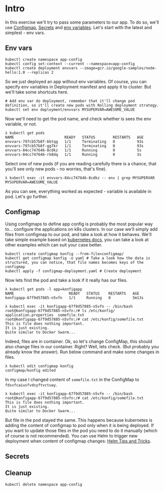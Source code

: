 # Intro

In this exercise we'll try to pass some parameters to our app. To do so, we'll use [Configmap](https://kubernetes.io/docs/concepts/configuration/configmap/), [Secrets](https://kubernetes.io/docs/concepts/configuration/secret/) and [env variables](https://en.wikipedia.org/wiki/Environment_variable). Let's start with the latest and simplest - env vars.

## Env vars
```shell
kubectl create namespace app-config
kubectl config set-context --current --namespace=app-config
kubectl create deployment envvars --image=gcr.io/google-samples/node-hello:1.0 --replicas 2 
```

So we just deployed an app without env variables. Of course, you can specify env variables in Deployment manifest and apply it to cluster. But we'll take some shortcuts here.
```shell
# Add env var do deployment, remember that it'll change pod definition, so it'll create new pods with Rolling deployment strategy.
kubectl set env deployment/envvars MYSUPERVAR=AWESOME_VALUE 
```

Now we'll need to get the pod name, and check whether is sees the env variable, or not.
```shell
λ kubectl get pods
NAME                       READY   STATUS        RESTARTS   AGE
envvars-797cb57b8f-6ktqg   1/1     Terminating   0          93s
envvars-797cb57b8f-gg7kr   1/1     Terminating   0          93s
envvars-84cc747646-8cdkz   1/1     Running       0          5s
envvars-84cc747646-rk8dq   1/1     Running       0          3s
```
Select one of new pods (if you are reading carefully there is a chance, that you'll see only new pods - no worries, that's fine).
```shell
λ kubectl exec -it envvars-84cc747646-8cdkz -- env | grep MYSUPERVAR
MYSUPERVAR=AWESOME_VALUE
```
As you can see, everything worked as expected - variable is available in pod. Let's go further.

## Configmap

Using configmaps to define app config is probably the most popular way to... configure the applications on k8s clusters. In our case we'll simply add files from configmap to our pod, and take a look at how it behaves. We'll take simple example based on [kubernetes docs](https://kubernetes.io/docs/tasks/configure-pod-container/configure-pod-configmap/), you can take a look at other examples which can suit your case better.
```shell
kubectl create configmap konfig --from-file=configmap/
kubectl get configmap konfig -o yaml # Take a look how the data is structured, you can notice, that file names becomes keys of the configmap
kubectl apply -f configmap-deployment.yaml # Create deployment
```

Now lets find the pod and take a look if it really has our files.
```shell
λ kubectl get pods -l app=konfigapp
NAME                         READY   STATUS    RESTARTS   AGE
konfigapp-67f9d57885-n5vfn   1/1     Running   0          5m13s

λ kubectl exec -it konfigapp-67f9d57885-n5vfn -- /bin/bash
root@konfigapp-67f9d57885-n5vfn:/# ls /etc/konfig/
application.properties  somefile.txt
root@konfigapp-67f9d57885-n5vfn:/# cat /etc/konfig/somefile.txt
This is file does nothing important.
It is just existing.
Quite similar to Docker Swarm...
```

Indeed, files are in container. Ok, so let's change ConfigMap, this should also change files in our container. Right? Well, lets check. (But probably you already know the answer). Run below command and make some changes in files.
```shell
λ kubectl edit configmap konfig
configmap/konfig edited
```
In my case I changed content of `somefile.txt` in the ConfigMap to `fdsvfcaiusfvdsyftvctuay`. 
```shell
λ kubectl exec -it konfigapp-67f9d57885-n5vfn -- /bin/bash
root@konfigapp-67f9d57885-n5vfn:/# cat /etc/konfig/somefile.txt
This is file does nothing important.
It is just existing.
Quite similar to Docker Swarm...
```

But file in the pod stayed the same. This happens because kubernetes is adding the content of configmap to pod only when it is being deployed. If you want to update those files in the pod you need to do it manually (which of course is not recommended). You can use Helm to trigger new deployment when content of configmap changes: [Helm Tips and Tricks](**https://helm.sh/docs/howto/charts_tips_and_tricks/#automatically-roll-deployments**).

## Secrets

## Cleanup
```shell
kubectl delete namespace app-config
```